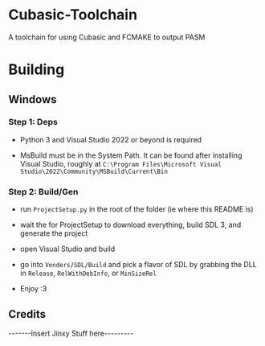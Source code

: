 # Cubasic-Toolchain
A toolchain for using Cubasic and FCMAKE to output PASM

# Building

## Windows

### Step 1: Deps
- Python 3 and Visual Studio 2022 or beyond is required

- MsBuild must be in the System Path. It can be found after installing Visual Studio, roughly at `C:\Program Files\Microsoft Visual Studio\2022\Community\MSBuild\Current\Bin`

### Step 2: Build/Gen

- run `ProjectSetup.py` in the root of the folder (ie where this README is)

- wait the for ProjectSetup to download everything, build SDL 3, and generate the project

- open Visual Studio and build

- go into `Venders/SDL/Build` and pick a flavor of SDL by grabbing the DLL in `Release`, `RelWithDebInfo`, or `MinSizeRel`

- Enjoy :3


## Credits

-------Insert Jinxy Stuff here---------